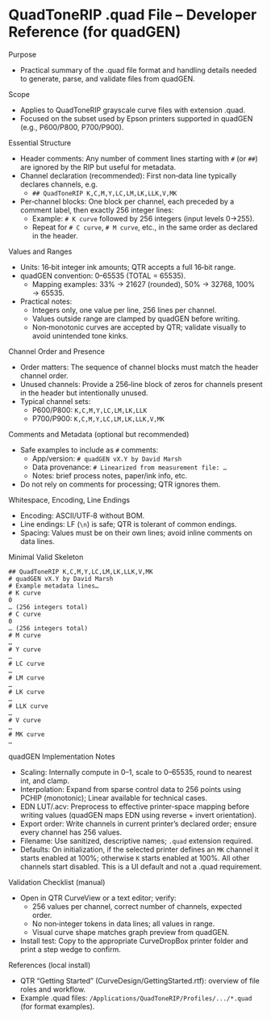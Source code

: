 # QuadToneRIP .quad File – Developer Reference (for quadGEN)

Purpose
- Practical summary of the .quad file format and handling details needed to generate, parse, and validate files from quadGEN.

Scope
- Applies to QuadToneRIP grayscale curve files with extension .quad.
- Focused on the subset used by Epson printers supported in quadGEN (e.g., P600/P800, P700/P900).

Essential Structure
- Header comments: Any number of comment lines starting with `#` (or `##`) are ignored by the RIP but useful for metadata.
- Channel declaration (recommended): First non‑data line typically declares channels, e.g.
  - `## QuadToneRIP K,C,M,Y,LC,LM,LK,LLK,V,MK`
- Per‑channel blocks: One block per channel, each preceded by a comment label, then exactly 256 integer lines:
  - Example: `# K curve` followed by 256 integers (input levels 0→255).
  - Repeat for `# C curve`, `# M curve`, etc., in the same order as declared in the header.

Values and Ranges
- Units: 16‑bit integer ink amounts; QTR accepts a full 16‑bit range.
- quadGEN convention: 0–65535 (TOTAL = 65535).
  - Mapping examples: 33% → 21627 (rounded), 50% → 32768, 100% → 65535.
- Practical notes:
  - Integers only, one value per line, 256 lines per channel.
  - Values outside range are clamped by quadGEN before writing.
  - Non‑monotonic curves are accepted by QTR; validate visually to avoid unintended tone kinks.

Channel Order and Presence
- Order matters: The sequence of channel blocks must match the header channel order.
- Unused channels: Provide a 256‑line block of zeros for channels present in the header but intentionally unused.
- Typical channel sets:
  - P600/P800: `K,C,M,Y,LC,LM,LK,LLK`
  - P700/P900: `K,C,M,Y,LC,LM,LK,LLK,V,MK`

Comments and Metadata (optional but recommended)
- Safe examples to include as `#` comments:
  - App/version: `# quadGEN vX.Y by David Marsh`
  - Data provenance: `# Linearized from measurement file: …`
  - Notes: brief process notes, paper/ink info, etc.
- Do not rely on comments for processing; QTR ignores them.

Whitespace, Encoding, Line Endings
- Encoding: ASCII/UTF‑8 without BOM.
- Line endings: LF (`\n`) is safe; QTR is tolerant of common endings.
- Spacing: Values must be on their own lines; avoid inline comments on data lines.

Minimal Valid Skeleton
```
## QuadToneRIP K,C,M,Y,LC,LM,LK,LLK,V,MK
# quadGEN vX.Y by David Marsh
# Example metadata lines…
# K curve
0
… (256 integers total)
# C curve
0
… (256 integers total)
# M curve
…
# Y curve
…
# LC curve
…
# LM curve
…
# LK curve
…
# LLK curve
…
# V curve
…
# MK curve
…
```

quadGEN Implementation Notes
- Scaling: Internally compute in 0–1, scale to 0–65535, round to nearest int, and clamp.
- Interpolation: Expand from sparse control data to 256 points using PCHIP (monotonic); Linear available for technical cases.
- EDN LUT/.acv: Preprocess to effective printer‑space mapping before writing values (quadGEN maps EDN using reverse + invert orientation).
- Export order: Write channels in current printer’s declared order; ensure every channel has 256 values.
- Filename: Use sanitized, descriptive names; `.quad` extension required.
- Defaults: On initialization, if the selected printer defines an `MK` channel it starts enabled at 100%; otherwise `K` starts enabled at 100%. All other channels start disabled. This is a UI default and not a .quad requirement.

Validation Checklist (manual)
- Open in QTR CurveView or a text editor; verify:
  - 256 values per channel, correct number of channels, expected order.
  - No non‑integer tokens in data lines; all values in range.
  - Visual curve shape matches graph preview from quadGEN.
- Install test: Copy to the appropriate CurveDropBox printer folder and print a step wedge to confirm.

References (local install)
- QTR “Getting Started” (CurveDesign/GettingStarted.rtf): overview of file roles and workflow.
- Example .quad files: `/Applications/QuadToneRIP/Profiles/.../*.quad` (for format examples).
